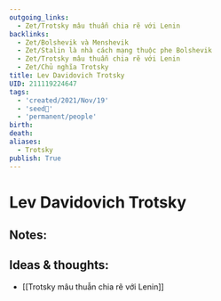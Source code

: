 ```yaml
---
outgoing_links:
  - Zet/Trotsky mâu thuẫn chia rẽ với Lenin
backlinks:
  - Zet/Bolshevik và Menshevik
  - Zet/Stalin là nhà cách mạng thuộc phe Bolshevik
  - Zet/Trotsky mâu thuẫn chia rẽ với Lenin
  - Zet/Chủ nghĩa Trotsky
title: Lev Davidovich Trotsky
UID: 211119224647
tags:
  - 'created/2021/Nov/19'
  - 'seed🥜'
  - 'permanent/people'
birth: 
death: 
aliases:
  - Trotsky
publish: True
---
```

# Lev Davidovich Trotsky

## Notes:


## Ideas & thoughts:
- [[Trotsky mâu thuẫn chia rẽ với Lenin]]